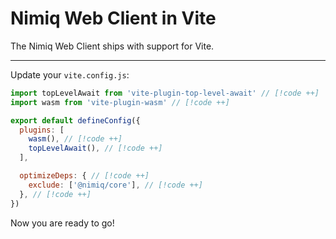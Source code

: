 # Nimiq Web Client in Vite

The Nimiq Web Client ships with support for Vite.

---

<!--@include: ./_installation-vite.md-->

Update your `vite.config.js`:

```javascript
import topLevelAwait from 'vite-plugin-top-level-await' // [!code ++]
import wasm from 'vite-plugin-wasm' // [!code ++]

export default defineConfig({
  plugins: [
    wasm(), // [!code ++]
    topLevelAwait(), // [!code ++]
  ],

  optimizeDeps: { // [!code ++]
    exclude: ['@nimiq/core'], // [!code ++]
  }, // [!code ++]
})
```

Now you are ready to go!

<!--@include: ../_demo.md-->

<!--@include: ./_contribute.md-->
